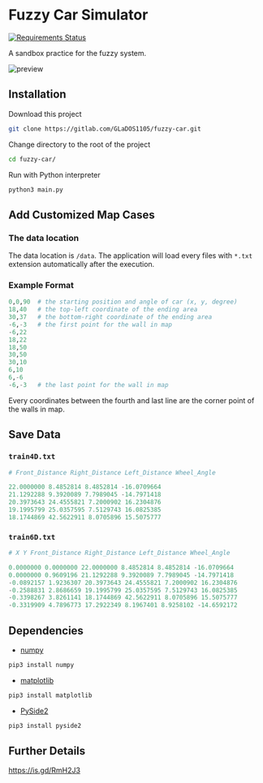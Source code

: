 # Fuzzy Car Simulator

[![Requirements Status](https://requires.io/github/GLaDOS1105/fuzzy-car/requirements.svg?branch=develop)](https://requires.io/github/GLaDOS1105/fuzzy-car/requirements/?branch=develop)

A sandbox practice for the fuzzy system.

![preview](https://i.imgur.com/C8xARC6.gif)

## Installation

Download this project

``` bash
git clone https://gitlab.com/GLaDOS1105/fuzzy-car.git
```

Change directory to the root of the project

``` bash
cd fuzzy-car/
```

Run with Python interpreter

``` bash
python3 main.py
```

## Add Customized Map Cases

### The data location

The data location is `/data`. The application will load every files with `*.txt` extension automatically after the execution.

### Example Format

``` python
0,0,90  # the starting position and angle of car (x, y, degree)
18,40   # the top-left coordinate of the ending area
30,37   # the bottom-right coordinate of the ending area
-6,-3   # the first point for the wall in map
-6,22
18,22
18,50
30,50
30,10
6,10
6,-6
-6,-3   # the last point for the wall in map
```

Every coordinates between the fourth and last line are the corner point of the walls in map.

## Save Data

### `train4D.txt`

``` python
# Front_Distance Right_Distance Left_Distance Wheel_Angle

22.0000000 8.4852814 8.4852814 -16.0709664
21.1292288 9.3920089 7.7989045 -14.7971418
20.3973643 24.4555821 7.2000902 16.2304876
19.1995799 25.0357595 7.5129743 16.0825385
18.1744869 42.5622911 8.0705896 15.5075777
```

### `train6D.txt`

``` python
# X Y Front_Distance Right_Distance Left_Distance Wheel_Angle

0.0000000 0.0000000 22.0000000 8.4852814 8.4852814 -16.0709664
0.0000000 0.9609196 21.1292288 9.3920089 7.7989045 -14.7971418
-0.0892157 1.9236307 20.3973643 24.4555821 7.2000902 16.2304876
-0.2588831 2.8686659 19.1995799 25.0357595 7.5129743 16.0825385
-0.3398267 3.8261141 18.1744869 42.5622911 8.0705896 15.5075777
-0.3319909 4.7896773 17.2922349 8.1967401 8.9258102 -14.6592172
```

## Dependencies

* [numpy](http://www.numpy.org/)

``` bash
pip3 install numpy
```

* [matplotlib](https://matplotlib.org/)

``` bash
pip3 install matplotlib
```

* [PySide2](http://wiki.qt.io/Qt_for_Python)

``` bash
pip3 install pyside2
```

## Further Details

https://is.gd/RmH2J3
